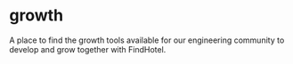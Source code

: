 # growth
A place to find the growth tools available for our engineering community to develop and grow together with FindHotel.
